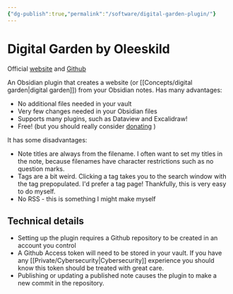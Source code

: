 ```yaml
---
{"dg-publish":true,"permalink":"/software/digital-garden-plugin/"}
---
```



# Digital Garden by Oleeskild

Official [website](https://dg-docs.ole.dev/) and [Github](https://github.com/oleeskild/obsidian-digital-garden)

An Obsidian plugin that creates a website (or [[Concepts/digital garden\|digital garden]]) from your Obsidian notes. Has many advantages:

- No additional files needed in your vault
- Very few changes needed in your Obsidian files
- Supports many plugins, such as Dataview and Excalidraw!
- Free! (but you should really consider [donating](https://ko-fi.com/oleeskild) )

It has some disadvantages:

- Note titles are always from the filename. I often want to set my titles in the note, because filenames have character restrictions such as no question marks.
- Tags are a bit weird. Clicking a tag takes you to the search window with the tag prepopulated. I'd prefer a tag page! Thankfully, this is very easy to do myself.  
- No RSS - this is something I might make myself

## Technical details

- Setting up the plugin requires a Github repository to be created in an account you control
- A Github Access token will need to be stored in your vault. If you have any [[Private/Cybersecurity\|Cybersecurity]] experience you should know this token should be treated with great care.
- Publishing or updating a published note causes the plugin to make a new commit in the repository.